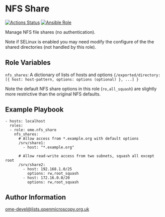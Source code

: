 NFS Share
=========

[![Actions Status](https://github.com/ome/ansible-role-nfs-share/workflows/Molecule/badge.svg)](https://github.com/ome/ansible-role-nfs-share/actions)
[![Ansible Role](https://img.shields.io/badge/ansible--galaxy-nfs_share-blue.svg)](https://galaxy.ansible.com/ui/standalone/roles/ome/nfs_share/)

Manage NFS file shares (no authentication).

Note if SELinux is enabled you may need modify the configure of the the shared directories (not handled by this role).


Role Variables
--------------

`nfs_shares`: A dictionary of lists of hosts and options `{/exported/directory: [{ host: host-pattern, options: options (optional) }, ...] }`

Note the default NFS share options in this role (`ro,all_squash`) are slightly more restrictive than the original NFS defaults.


Example Playbook
----------------

    - hosts: localhost
      roles:
      - role: ome.nfs_share
        nfs_shares:
          # Allow access from *.example.org with default options
          /srv/share1:
            - host: "*.example.org"

          # Allow read-write access from two subnets, squash all except root
          /srv/share2:
            - host: 192.168.1.0/25
              options: rw,root_squash
            - host: 172.16.0.0/20
              options: rw,root_squash


Author Information
------------------

ome-devel@lists.openmicroscopy.org.uk
